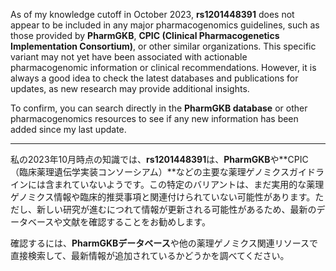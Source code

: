 As of my knowledge cutoff in October 2023, **rs1201448391** does not appear to be included in any major pharmacogenomics guidelines, such as those provided by **PharmGKB**, **CPIC (Clinical Pharmacogenetics Implementation Consortium)**, or other similar organizations. This specific variant may not yet have been associated with actionable pharmacogenomic information or clinical recommendations. However, it is always a good idea to check the latest databases and publications for updates, as new research may provide additional insights.

To confirm, you can search directly in the **PharmGKB database** or other pharmacogenomics resources to see if any new information has been added since my last update.

---

私の2023年10月時点の知識では、**rs1201448391**は、**PharmGKB**や**CPIC（臨床薬理遺伝学実装コンソーシアム）**などの主要な薬理ゲノミクスガイドラインには含まれていないようです。この特定のバリアントは、まだ実用的な薬理ゲノミクス情報や臨床的推奨事項と関連付けられていない可能性があります。ただし、新しい研究が進むにつれて情報が更新される可能性があるため、最新のデータベースや文献を確認することをお勧めします。

確認するには、**PharmGKBデータベース**や他の薬理ゲノミクス関連リソースで直接検索して、最新情報が追加されているかどうかを調べてください。